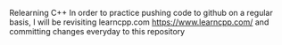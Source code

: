 Relearning C++
In order to practice pushing code to github on a regular basis, I will 
be revisiting learncpp.com https://www.learncpp.com/
and committing changes everyday to this repository
